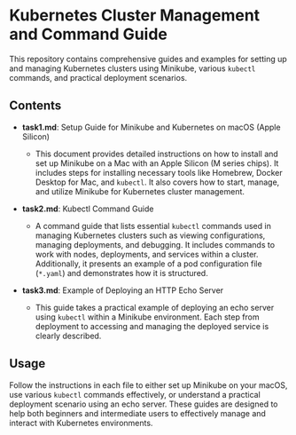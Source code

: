 # Kubernetes Cluster Management and Command Guide

This repository contains comprehensive guides and examples for setting up and managing Kubernetes clusters using Minikube, various `kubectl` commands, and practical deployment scenarios.

## Contents

- **task1.md**: Setup Guide for Minikube and Kubernetes on macOS (Apple Silicon)
  - This document provides detailed instructions on how to install and set up Minikube on a Mac with an Apple Silicon (M series chips). It includes steps for installing necessary tools like Homebrew, Docker Desktop for Mac, and `kubectl`. It also covers how to start, manage, and utilize Minikube for Kubernetes cluster management.

- **task2.md**: Kubectl Command Guide
  - A command guide that lists essential `kubectl` commands used in managing Kubernetes clusters such as viewing configurations, managing deployments, and debugging. It includes commands to work with nodes, deployments, and services within a cluster. Additionally, it presents an example of a pod configuration file (`*.yaml`) and demonstrates how it is structured.

- **task3.md**: Example of Deploying an HTTP Echo Server
  - This guide takes a practical example of deploying an echo server using `kubectl` within a Minikube environment. Each step from deployment to accessing and managing the deployed service is clearly described.

## Usage

Follow the instructions in each file to either set up Minikube on your macOS, use various `kubectl` commands effectively, or understand a practical deployment scenario using an echo server. These guides are designed to help both beginners and intermediate users to effectively manage and interact with Kubernetes environments.

